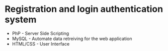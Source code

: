 # Registration and login authentication system

- PhP - Server Side Scripting
- MySQL - Automate data retreiving for the web application
- HTML/CSS - User Interface
